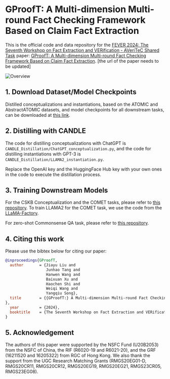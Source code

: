 # GProofT: A Multi-dimension Multi-round Fact Checking Framework Based on Claim Fact Extraction

This is the official code and data repository for the [FEVER 2024: The Seventh Workshop on Fact Extraction and VERification - AVeriTeC Shared Task](https://fever.ai/) paper:
[GProofT: A Multi-dimension Multi-round Fact Checking Framework Based on Claim Fact Extraction](https://arxiv.org/abs/2401.07286).
[the url of the paper needs to be updated]

![Overview](demo/overview.png "An overview of the CANDLE framework")

## 1. Download Dataset/Model Checkpoints

Distilled conceptualizations and instantiations, based on the ATOMIC and AbstractATOMIC datasets, and model checkpoints
for all downstream tasks, can be downloaded
at [this link](https://hkustconnect-my.sharepoint.com/:f:/g/personal/wwangbw_connect_ust_hk/EqhEyfccW45HtyehVTDO_cgB9A2X4TQQKdeVnjqK1wMgng).

## 2. Distilling with CANDLE

The code for distilling conceptualizations with ChatGPT is `CANDLE_Distillation/ChatGPT_conceptualization.py`, and the
code for distilling instantiations with GPT-3 is `CANDLE_Distillation/LLAMA2_instantiation.py`.

Replace the OpenAI key and the HuggingFace Hub key with your own ones in the code to execute the distillation process.

## 3. Training Downstream Models
For the CSKB Conceptualization and the COMET tasks, please refer to [this repository](https://github.com/HKUST-KnowComp/CAT).
To train LLAMA2 for the COMET task, we use the code from the [LLaMA-Factory](https://github.com/hiyouga/LLaMA-Factory).

For zero-shot Commonsense QA task, please refer to [this repository](https://github.com/HKUST-KnowComp/CAR).

## 4. Citing this work

Please use the bibtex below for citing our paper:

```bibtex
@inproceedings{GProofT,
  author       = {Jiayu Liu and
                  Junhao Tang and
                  Hanwen Wang and
                  Baixuan Xu and
                  Haochen Shi and
                  Weiqi Wang and
                  Yangqiu Song},
  title        = {{GProofT:} A Multi-dimension Multi-round Fact Checking Framework Based on Claim Fact Extraction
},
  year         = {2024},
  booktitle    = {The Seventh Workshop on Fact Extraction and VERification - AVeriTeC Shared Task, {FEVER} 2024}
}
```

## 5. Acknowledgement

The authors of this paper were supported by the NSFC Fund (U20B2053) from the NSFC of China, the RIF (R6020-19 and R6021-20), and the GRF (16211520 and 16205322) from RGC of Hong Kong. We also thank the support from the UGC Research Matching Grants (RMGS20EG01-D, RMGS20CR11, RMGS20CR12, RMGS20EG19, RMGS20EG21, RMGS23CR05, RMGS23EG08). 
